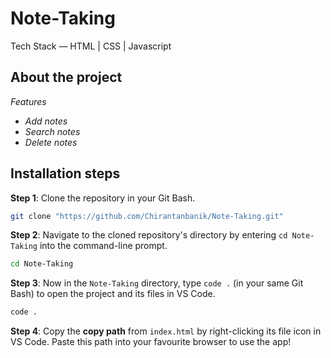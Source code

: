 # Note-Taking
Tech Stack — HTML | CSS | Javascript

## About the project

*Features*
- _Add notes_
- _Search notes_
- _Delete notes_

## Installation steps

**Step 1**: Clone the repository in your Git Bash. 

  ```sh
git clone "https://github.com/Chirantanbanik/Note-Taking.git"
``` 
**Step 2**: Navigate to the cloned repository's directory by entering `cd Note-Taking` into the command-line prompt.
  
  ```sh
cd Note-Taking
``` 
**Step 3**: Now in the `Note-Taking` directory, type `code .` (in your same Git Bash) to open the project and its files in VS Code.  
  ```sh
  code . 
  ```
**Step 4**: Copy the **copy path** from `index.html` by right-clicking its file icon in VS Code. Paste this path into your favourite browser to use the app!
